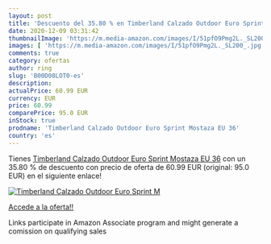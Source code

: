 ```yaml
---
layout: post
title: 'Descuento del 35.80 % en Timberland Calzado Outdoor Euro Sprint M'
date: 2020-12-09 03:31:42
thumbnailImage: 'https://m.media-amazon.com/images/I/51pfO9Pmg2L._SL200_.jpg'
images: [ 'https://m.media-amazon.com/images/I/51pfO9Pmg2L._SL200_.jpg' ]
comments: true
category: ofertas
author: ring
slug: 'B00D08LOT0-es'
description:
actualPrice: 60.99 EUR
currency: EUR
price: 60.99
comparePrice: 95.0 EUR
inStock: true
prodname: 'Timberland Calzado Outdoor Euro Sprint Mostaza EU 36'
country: 'es'
---
```


Tienes [Timberland Calzado Outdoor Euro Sprint Mostaza EU 36](https://www.amazon.es/dp/B00D08LOT0/?tag=tolees-21) con un 35.80 % de descuento con precio de oferta de 60.99 EUR (original: 95.0 EUR) en el siguiente enlace!

[![Timberland Calzado Outdoor Euro Sprint M](https://m.media-amazon.com/images/I/51pfO9Pmg2L._SL200_.jpg)](https://www.amazon.es/dp/B00D08LOT0/?tag=tolees-21)

[Accede a la oferta!!](https://www.amazon.es/dp/B00D08LOT0/?tag=tolees-21)

Links participate in Amazon Associate program and might generate a comission on qualifying sales


